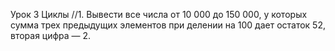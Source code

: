 Урок 3
Циклы
//1. Вывести все числа от 10 000 до 150 000, у которых сумма трех предыдущих элементов при делении на 100 дает остаток 52, вторая цифра — 2.
